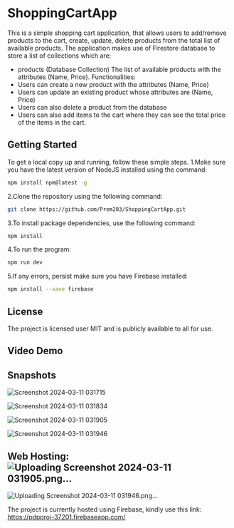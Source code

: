 # ShoppingCartApp
This is a simple shopping cart application, that allows users to add/remove products to the cart, create, update, delete products from the total list of available products. The application makes use of Firestore database to store a list of collections which are:

- products (Database Collection) The list of available products with the attributes (Name, Price). Functionalities:
- Users can create a new product with the attributes (Name, Price)
- Users can update an existing product whose attributes are (Name, Price)
- Users can also delete a product from the database
- Users can also add items to the cart where they can see the total price of the items in the cart.


## Getting Started
To get a local copy up and running, follow these simple steps.
1.Make sure you have the latest version of NodeJS installed using the command:

```bash
npm install npm@latest -g
```

2.Clone the repository using the following command:

```bash
git clone https://github.com/Prem203/ShoppingCartApp.git
```

3.To install package dependencies, use the following command:

```bash
npm install
```

4.To run the program:

```bash
npm run dev
```

5.If any errors, persist make sure you have Firebase installed:

```bash
npm install --save firebase
```

## License
The project is licensed user MIT and is publicly available to all for use.

## Video Demo

## Snapshots

![Screenshot 2024-03-11 031715](https://github.com/Prem203/ShoppingCartApp/assets/84282588/5fcaed26-dd91-4f8a-9d11-224216a0d2bd)

![Screenshot 2024-03-11 031834](https://github.com/Prem203/ShoppingCartApp/assets/84282588/9d1be2e3-d8ac-44f4-9767-32566e083ddf)

![Screenshot 2024-03-11 031905](https://github.com/Prem203/ShoppingCartApp/assets/84282588/4f7986e9-2c45-42a5-a70c-9b6f401882d4)

![Screenshot 2024-03-11 031946](https://github.com/Prem203/ShoppingCartApp/assets/84282588/4eeb03f6-f002-4287-9504-a14253373f36)


## Web Hosting:![Uploading Screenshot 2024-03-11 031905.png…]()
![Uploading Screenshot 2024-03-11 031946.png…]()

The project is currently hosted using Firebase, kindly use this link:
https://pdpproj-37201.firebaseapp.com/
